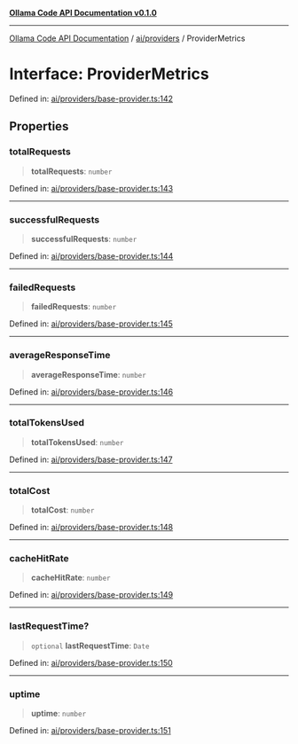 [**Ollama Code API Documentation v0.1.0**](../../../README.md)

***

[Ollama Code API Documentation](../../../modules.md) / [ai/providers](../README.md) / ProviderMetrics

# Interface: ProviderMetrics

Defined in: [ai/providers/base-provider.ts:142](https://github.com/erichchampion/ollama-code/blob/78170438060c778413879e5a38e477096b574d9c/ollama-code/src/ai/providers/base-provider.ts#L142)

## Properties

### totalRequests

> **totalRequests**: `number`

Defined in: [ai/providers/base-provider.ts:143](https://github.com/erichchampion/ollama-code/blob/78170438060c778413879e5a38e477096b574d9c/ollama-code/src/ai/providers/base-provider.ts#L143)

***

### successfulRequests

> **successfulRequests**: `number`

Defined in: [ai/providers/base-provider.ts:144](https://github.com/erichchampion/ollama-code/blob/78170438060c778413879e5a38e477096b574d9c/ollama-code/src/ai/providers/base-provider.ts#L144)

***

### failedRequests

> **failedRequests**: `number`

Defined in: [ai/providers/base-provider.ts:145](https://github.com/erichchampion/ollama-code/blob/78170438060c778413879e5a38e477096b574d9c/ollama-code/src/ai/providers/base-provider.ts#L145)

***

### averageResponseTime

> **averageResponseTime**: `number`

Defined in: [ai/providers/base-provider.ts:146](https://github.com/erichchampion/ollama-code/blob/78170438060c778413879e5a38e477096b574d9c/ollama-code/src/ai/providers/base-provider.ts#L146)

***

### totalTokensUsed

> **totalTokensUsed**: `number`

Defined in: [ai/providers/base-provider.ts:147](https://github.com/erichchampion/ollama-code/blob/78170438060c778413879e5a38e477096b574d9c/ollama-code/src/ai/providers/base-provider.ts#L147)

***

### totalCost

> **totalCost**: `number`

Defined in: [ai/providers/base-provider.ts:148](https://github.com/erichchampion/ollama-code/blob/78170438060c778413879e5a38e477096b574d9c/ollama-code/src/ai/providers/base-provider.ts#L148)

***

### cacheHitRate

> **cacheHitRate**: `number`

Defined in: [ai/providers/base-provider.ts:149](https://github.com/erichchampion/ollama-code/blob/78170438060c778413879e5a38e477096b574d9c/ollama-code/src/ai/providers/base-provider.ts#L149)

***

### lastRequestTime?

> `optional` **lastRequestTime**: `Date`

Defined in: [ai/providers/base-provider.ts:150](https://github.com/erichchampion/ollama-code/blob/78170438060c778413879e5a38e477096b574d9c/ollama-code/src/ai/providers/base-provider.ts#L150)

***

### uptime

> **uptime**: `number`

Defined in: [ai/providers/base-provider.ts:151](https://github.com/erichchampion/ollama-code/blob/78170438060c778413879e5a38e477096b574d9c/ollama-code/src/ai/providers/base-provider.ts#L151)

